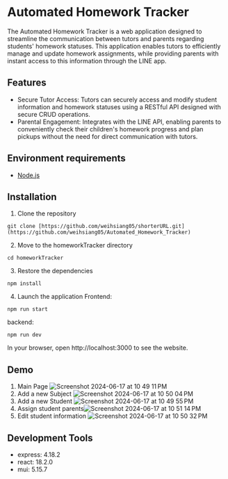 # Automated Homework Tracker
The Automated Homework Tracker is a web application designed to streamline the communication between tutors and parents regarding students' homework statuses. This application enables tutors to efficiently manage and update homework assignments, while providing parents with instant access to this information through the LINE app.

## Features
- Secure Tutor Access: Tutors can securely access and modify student information and homework statuses using a RESTful API designed with secure CRUD operations.
- Parental Engagement: Integrates with the LINE API, enabling parents to conveniently check their children's homework progress and plan pickups without the need for direct communication with tutors.

## Environment requirements
- [Node.js](https://nodejs.org/en)

## Installation
1. Clone the repository
```
git clone [https://github.com/weihsiang05/shorterURL.git](https://github.com/weihsiang05/Automated_Homework_Tracker)
```
2. Move to the homeworkTracker directory

```
cd homeworkTracker
```
3. Restore the dependencies

```
npm install
```
4. Launch the application
Frontend:
```
npm run start
```
backend:
```
npm run dev
```
In your browser, open http://localhost:3000 to see the website.

## Demo
1. Main Page
![Screenshot 2024-06-17 at 10 49 11 PM](https://github.com/weihsiang05/Automated_Homework_Tracker/assets/142484249/6b672857-72bc-4b04-a8ea-2587dd73e4f0)
2. Add a new Subject
![Screenshot 2024-06-17 at 10 50 04 PM](https://github.com/weihsiang05/Automated_Homework_Tracker/assets/142484249/24b8f8e6-321c-4cdf-9d07-480740af039e)
3. Add a new Student
![Screenshot 2024-06-17 at 10 49 55 PM](https://github.com/weihsiang05/Automated_Homework_Tracker/assets/142484249/af225ffd-d052-4c65-be1a-b151157c1b48)
4. Assign student parents![Screenshot 2024-06-17 at 10 51 14 PM](https://github.com/weihsiang05/Automated_Homework_Tracker/assets/142484249/81e42cc9-1854-4e63-8144-4692bba37bd6)
5. Edit student information
![Screenshot 2024-06-17 at 10 50 32 PM](https://github.com/weihsiang05/Automated_Homework_Tracker/assets/142484249/1b860a24-ab22-4e62-849f-9588cf04fc5d)

## Development Tools
- express: 4.18.2
- react: 18.2.0
- mui: 5.15.7
